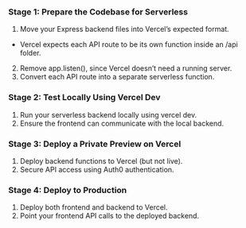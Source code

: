 ### Stage 1: Prepare the Codebase for Serverless

1. Move your Express backend files into Vercel’s expected format.

- Vercel expects each API route to be its own function inside an /api folder.

2. Remove app.listen(), since Vercel doesn’t need a running server.
3. Convert each API route into a separate serverless function.

### Stage 2: Test Locally Using Vercel Dev

1. Run your serverless backend locally using vercel dev.
2. Ensure the frontend can communicate with the local backend.

### Stage 3: Deploy a Private Preview on Vercel

1. Deploy backend functions to Vercel (but not live).
2. Secure API access using Auth0 authentication.

### Stage 4: Deploy to Production

1. Deploy both frontend and backend to Vercel.
2. Point your frontend API calls to the deployed backend.
